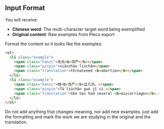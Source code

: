 ## Input Format
You will receive:
- **Chinese word**: The multi-character target word being exemplified  
- **Original content**: Raw examples from Pleco export

Format the content so it looks like the exemples:

```html
<ul>
  <li class="example">
    <span class="hanzi">先兆<b>流产</b></span>
    <span class="pinyin">xiānzhào liúchǎn</span>
    <span class="translation">threatened <b>abortion</b></span>
  </li>
  <li class="example">
    <span class="hanzi">她<b>流产</b>过几次。</span>
    <span class="pinyin">Tā liúchǎn guò jǐ cì.</span> 
    <span class="translation">She has had several <b>miscarriages</b>.</span>
  </li>
</ul>
```

Do not add anything that changes meaning, nor add new examples. just add the formatting and mark the work we are studying in
the original and the translation.